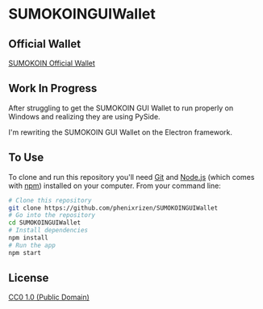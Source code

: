 # SUMOKOINGUIWallet 

## Official Wallet 

[SUMOKOIN Official Wallet](https://github.com/sumoprojects/SumoGUIWallet.git)

## Work In Progress

After struggling to get the SUMOKOIN GUI Wallet to run properly on Windows and realizing they are using PySide.

I'm rewriting the SUMOKOIN GUI Wallet on the Electron framework.


## To Use

To clone and run this repository you'll need [Git](https://git-scm.com) and [Node.js](https://nodejs.org/en/download/) (which comes with [npm](http://npmjs.com)) installed on your computer. From your command line:

```bash
# Clone this repository
git clone https://github.com/phenixrizen/SUMOKOINGUIWallet
# Go into the repository
cd SUMOKOINGUIWallet 
# Install dependencies
npm install
# Run the app
npm start
```

## License

[CC0 1.0 (Public Domain)](LICENSE.md)
